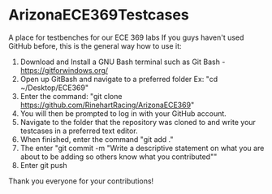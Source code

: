 # ArizonaECE369Testcases
A place for testbenches for our ECE 369 labs
If you guys haven't used GitHub before, this is the general way how to use it:

1. Download and Install a GNU Bash terminal such as Git Bash - https://gitforwindows.org/
2. Open up GitBash and navigate to a preferred folder Ex: "cd ~/Desktop/ECE369"
3. Enter the command: "git clone https://github.com/RinehartRacing/ArizonaECE369"
4. You will then be prompted to log in with your GitHub account.
5. Navigate to the folder that the repository was cloned to and write your testcases in a preferred text editor.
6. When finished, enter the command "git add ."
7. The enter "git commit -m "Write a descriptive statement on what you are about to be adding so others know what you contributed""
8. Enter git push

Thank you everyone for your contributions!
